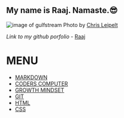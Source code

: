 
## My name is Raaj. Namaste.😎

![image of gulfstream](gulfstream.jpg)
Photo by [Chris Leipelt](https://unsplash.com/@cleipelt?utm_source=unsplash&utm_medium=referral&utm_content=creditCopyText)
  
 
 
 
*Link to my github porfolio* - [Raaj](https://github.com/raajv)

# MENU

- [MARKDOWN](MARKDOWN.md)
- [CODERS COMPUTER](CODERSCOMPUTER.md)
- [GROWTH MINDSET](GROWTHMINDSET.md)
- [GIT](GIT.md)
- [HTML](HTML.md)
- [CSS](CSS.md)


